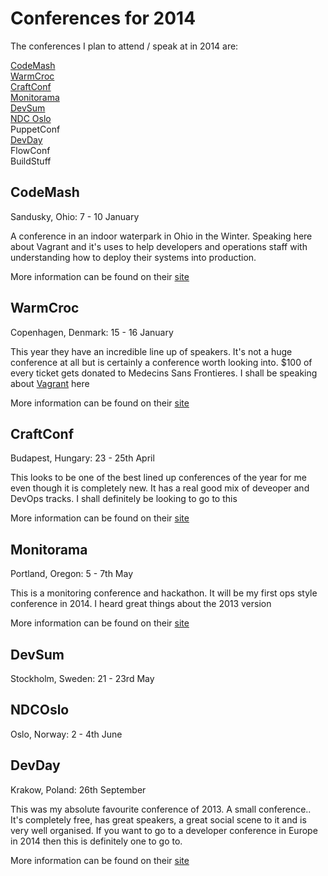 Conferences for 2014
====
The conferences I plan to attend / speak at in 2014 are:

[CodeMash](#codemash)  
[WarmCroc](#warmcroc)   
[CraftConf](#craftconf)  
[Monitorama](#monitorama)    
[DevSum](#devsum)    
[NDC Oslo](#ndcoslo)  
PuppetConf  
[DevDay](#devday)  
FlowConf  
BuildStuff

CodeMash
--
Sandusky, Ohio: 7 - 10 January

A conference in an indoor waterpark in Ohio in the Winter. Speaking here about Vagrant and it's uses to help developers and operations staff with understanding how to deploy their systems into production.

More information can be found on their [site](http://codemash.org/)

WarmCroc
--
Copenhagen, Denmark: 15 - 16 January

This year they have an incredible line up of speakers. It's not a huge conference at all but is certainly a conference worth looking into. $100 of every ticket gets donated to Medecins Sans Frontieres. I shall be speaking about [Vagrant](http://thewcdc.net/conf/session/27) here

More information can be found on their [site](http://thewcdc.net/)

CraftConf
--
Budapest, Hungary: 23 - 25th April

This looks to be one of the best lined up conferences of the year for me even though it is completely new. It has a real good mix of deveoper and DevOps tracks. I shall definitely be looking to go to this

More information can be found on their [site](http://craft-conf.com/2014/)

Monitorama
--
Portland, Oregon: 5 - 7th May

This is a monitoring conference and hackathon. It will be my first ops style conference in 2014. I heard great things about the 2013 version

More information can be found on their [site](http://monitorama.com/)

DevSum
--
Stockholm, Sweden: 21 - 23rd May

NDCOslo
--
Oslo, Norway: 2 - 4th June

DevDay
--
Krakow, Poland: 26th September

This was my absolute favourite conference of 2013. A small conference.. It's completely free, has great speakers, a great social scene to it and is very well organised. If you want to go to a developer conference in Europe in 2014 then this is definitely one to go to.

More information can be found on their [site](http://devday.pl/)
